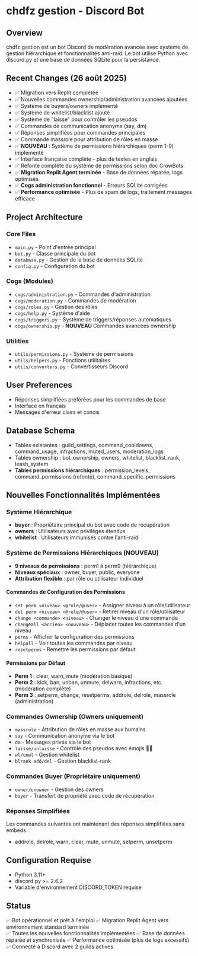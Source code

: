 # chdfz gestion - Discord Bot

## Overview
chdfz gestion est un bot Discord de modération avancée avec système de gestion hiérarchique et fonctionnalités anti-raid. Le bot utilise Python avec discord.py et une base de données SQLite pour la persistance.

## Recent Changes (26 août 2025)
- ✅ Migration vers Replit complétée
- ✅ Nouvelles commandes ownership/administration avancées ajoutées
- ✅ Système de buyers/owners implémenté
- ✅ Système de whitelist/blacklist ajouté
- ✅ Système de "laisse" pour contrôler les pseudos
- ✅ Commandes de communication anonyme (say, dm)
- ✅ Réponses simplifiées pour commandes principales
- ✅ Commande massrole pour attribution de rôles en masse
- ✅ **NOUVEAU** : Système de permissions hiérarchiques (perm 1-9) implémenté
- ✅ Interface française complète - plus de textes en anglais
- ✅ Refonte complète du système de permissions selon doc CrowBots
- ✅ **Migration Replit Agent terminée** - Base de données réparée, logs optimisés
- ✅ **Cogs administration fonctionnel** - Erreurs SQLite corrigées
- ✅ **Performance optimisée** - Plus de spam de logs, traitement messages efficace

## Project Architecture

### Core Files
- `main.py` - Point d'entrée principal
- `bot.py` - Classe principale du bot
- `database.py` - Gestion de la base de données SQLite
- `config.py` - Configuration du bot

### Cogs (Modules)
- `cogs/administration.py` - Commandes d'administration
- `cogs/moderation.py` - Commandes de modération
- `cogs/roles.py` - Gestion des rôles
- `cogs/help.py` - Système d'aide
- `cogs/triggers.py` - Système de triggers/réponses automatiques
- `cogs/ownership.py` - **NOUVEAU** Commandes avancées ownership

### Utilities
- `utils/permissions.py` - Système de permissions
- `utils/helpers.py` - Fonctions utilitaires
- `utils/converters.py` - Convertisseurs Discord

## User Preferences
- Réponses simplifiées préférées pour les commandes de base
- Interface en français
- Messages d'erreur clairs et concis

## Database Schema
- Tables existantes : guild_settings, command_cooldowns, command_usage, infractions, muted_users, moderation_logs
- Tables ownership : bot_ownership, owners, whitelist, blacklist_rank, leash_system
- **Tables permissions hiérarchiques** : permission_levels, command_permissions (refonte), command_specific_permissions

## Nouvelles Fonctionnalités Implémentées

### Système Hiérarchique
- **buyer** : Propriétaire principal du bot avec code de récupération
- **owners** : Utilisateurs avec privilèges étendus
- **whitelist** : Utilisateurs immunisés contre l'anti-raid

### Système de Permissions Hiérarchiques (NOUVEAU)
- **9 niveaux de permissions** : perm1 à perm9 (hiérarchique)
- **Niveaux spéciaux** : owner, buyer, public, everyone
- **Attribution flexible** : par rôle ou utilisateur individuel

#### Commandes de Configuration des Permissions
- `set perm <niveau> <@role/@user>` - Assigner niveau à un rôle/utilisateur
- `del perm <niveau> <@role/@user>` - Retirer niveau d'un rôle/utilisateur
- `change <commande> <niveau>` - Changer le niveau d'une commande
- `changeall <ancien> <nouveau>` - Déplacer toutes les commandes d'un niveau
- `perms` - Afficher la configuration des permissions
- `helpall` - Voir toutes les commandes par niveau
- `resetperms` - Remettre les permissions par défaut

#### Permissions par Défaut
- **Perm 1** : clear, warn, mute (modération basique)
- **Perm 2** : kick, ban, unban, unmute, delwarn, infractions, etc. (modération complète)
- **Perm 3** : setperm, change, resetperms, addrole, delrole, massrole (administration)

### Commandes Ownership (Owners uniquement)
- `massrole` - Attribution de rôles en masse aux humains
- `say` - Communication anonyme via le bot
- `dm` - Messages privés via le bot  
- `laisse/unlaisse` - Contrôle des pseudos avec émojis 🐶🦮
- `wl/unwl` - Gestion whitelist
- `blrank add/del` - Gestion blacklist-rank

### Commandes Buyer (Propriétaire uniquement)
- `owner/unowner` - Gestion des owners
- `buyer` - Transfert de propriété avec code de récupération

### Réponses Simplifiées
Les commandes suivantes ont maintenant des réponses simplifiées sans embeds :
- addrole, delrole, warn, clear, mute, unmute, setperm, unsetperm

## Configuration Requise
- Python 3.11+
- discord.py >= 2.6.2
- Variable d'environnement DISCORD_TOKEN requise

## Status
✅ Bot opérationnel et prêt à l'emploi
✅ Migration Replit Agent vers environnement standard terminée  
✅ Toutes les nouvelles fonctionnalités implémentées
✅ Base de données réparée et synchronisée
✅ Performance optimisée (plus de logs excessifs)
✅ Connecté à Discord avec 2 guilds actives